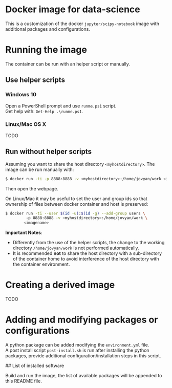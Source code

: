 # Docker image for data-science

This is a customization of the docker `jupyter/scipy-notebook` image with additional
packages and configurations. 

# Running the image

The container can be run with an helper script or manually.

## Use helper scripts

### Windows 10 

Open a PowerShell prompt and use `runme.ps1` script.  
Get help with: `Get-Help .\runme.ps1`.

### Linux/Mac OS X

TODO

## Run without helper scripts

Assuming you want to share the host directory `<myhostdirectory>`.
The image can be run manually with:

```bash
$ docker run -ti -p 8888:8888 -v <myhostdirectory>:/home/jovyan/work <imagename>
```
Then open the webpage.

On Linux/Mac it may be useful to set the user and group ids so that ownership 
of files between docker container and host is preserved:

```bash
$ docker run -ti --user $(id -u):$(id -g) --add-group users \ 
         -p 8888:8888 -v <myhostdirectory>:/home/jovyan/work \ 
        <imagename>
```

**Important Notes**:

 * Differently from the use of the helper scripts, the change to the working directory `/home/jovyan/work` is not performed automatically.  
 * It is recommended **not** to share the host directory with a sub-directory of the container home to avoid interference of the host directory with the container environment.

# Creating a derived image

TODO

# Adding and modifying packages or configurations

A python package can be added modifying the `environment.yml` file.  
A post install script `post-install.sh` is run after installing the python packages, provide additional configuration/installation steps in this script.

## List of installed software

Build and run the image, the list of available packages will be appended to this README file.